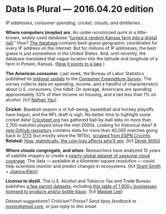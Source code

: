 Data Is Plural — 2016.04.20 edition
===================================

*IP addresses, consumer spending, cricket, clouds, and distilleries.*


__Where computers (maybe) are.__ An under-scrutinized quirk in a little-known, widely-used database “[turned a random Kansas farm into a digital hell](http://fusion.net/story/287592/internet-mapping-glitch-kansas-farm/).” How? [The database](https://dev.maxmind.com/geoip/geoip2/geolite2/) contains best-guess geographic coordinates for every IP address on the internet. But for millions of IP addresses, the best guess is just *somewhere in the United States*. And, until recently, the database translated that vague location into the latitude and longitude of a farm in Potwin, Kansas. ([Now it points to a lake](http://fusion.net/story/290772/ip-mapping-maxmind-new-us-default-location/).)


__The American consumer.__ Last week, the Bureau of Labor Statistics published its [midyear update](http://www.bls.gov/cex/midyear.htm) to the [Consumer Expenditure Survey](http://www.bls.gov/cex/home.htm). The survey collects data on spending, income, and a handful of characteristics about U.S. consumers. One tidbit: On average, Americans are spending approximately 33% of their income on housing, and a tad less than 1% on alcohol. [h/t [Nathan Yau](http://flowingdata.com/2015/04/02/how-we-spend-our-money-a-breakdown/)]


__Cricket.__ Baseball season is in full-swing, basketball and hockey playoffs have begun, and the NFL draft is nigh. No better time to highlight some cricket data! [Cricsheet.org](http://cricsheet.org/) has gathered ball-by-ball data on more than 2,700 matches played since the mid-2000s. Looking for historical data? A [new GitHub repository](https://github.com/dwillis/toss-up) contains stats for more than 40,000 matches going back to [1773](http://www.espncricinfo.com/matches/engine/match/535000.html) (but mostly since the 1970s), [scraped from ESPN Cricinfo](https://github.com/dwillis/python-espncricinfo). __Related:__ [How, statistically, the coin toss affects who’ll win](http://www.espncricinfo.com/blogs/content/story/997931.html). [h/t [Derek Willis](https://twitter.com/derekwillis/status/720569555119116289)]


__Where clouds congregate, and when.__ Researchers have analyzed 15 years of satellite imagery to create a [nearly-global dataset of seasonal cloud coverage](http://www.earthenv.org/cloud.html). The data — available at a kilometer-square resolution — could help scientists monitor and predict changes in ecosystems. [h/t [Grant Smith](https://twitter.com/grantmeaccess/status/720992509950865412) + [Joanna Klein](http://www.nytimes.com/2016/04/05/science/a-cloud-atlas-provides-clues-to-life-on-earth.html)]


__License to distill.__ The U.S. Alcohol and Tobacco Tax and Trade Bureau publishes [a few permit datasets](https://www.ttb.gov/foia/frl.shtml), including [this table of 1,900+ businesses licensed to produce and/or bottle liquor](https://www.ttb.gov/foia/xls/frl-spirits-producers-and-bottlers.htm). [h/t [Maggie Lee](https://twitter.com/maggie_a_lee)]


*Dataset suggestions? Criticism? Praise? Send tipsy feedback to <jsvine@gmail.com>, or just reply to this email.*